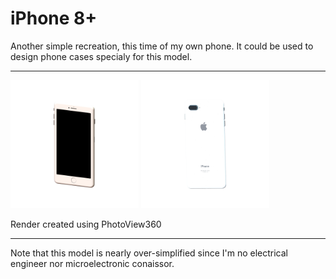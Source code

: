 # iPhone 8+

Another simple recreation, this time of my own phone. It could be used to design phone cases specialy for this model.

---

<img src=Rendu.png width=205> <img src=Rendu-2.png width=205>

Render created using PhotoView360

---

Note that this model is nearly over-simplified since I'm no electrical engineer nor microelectronic conaissor.